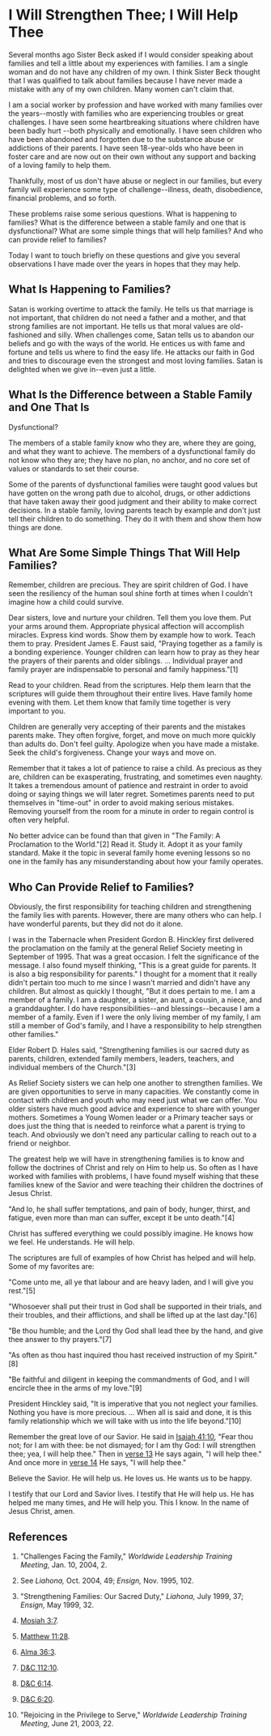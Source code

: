 # I Will Strengthen Thee; I Will Help Thee

Several months ago Sister Beck asked if I would consider speaking about
families and tell a little about my experiences with families. I am a single
woman and do not have any children of my own. I think Sister Beck thought that
I was qualified to talk about families because I have never made a mistake
with any of my own children. Many women can't claim that.

I am a social worker by profession and have worked with many families over the
years--mostly with families who are experiencing troubles or great challenges.
I have seen some heartbreaking situations where children have been badly hurt
--both physically and emotionally. I have seen children who have been
abandoned and forgotten due to the substance abuse or addictions of their
parents. I have seen 18-year-olds who have been in foster care and are now out
on their own without any support and backing of a loving family to help them.

Thankfully, most of us don't have abuse or neglect in our families, but every
family will experience some type of challenge--illness, death, disobedience,
financial problems, and so forth.

These problems raise some serious questions. What is happening to families?
What is the difference between a stable family and one that is dysfunctional?
What are some simple things that will help families? And who can provide
relief to families?

Today I want to touch briefly on these questions and give you several
observations I have made over the years in hopes that they may help.

## What Is Happening to Families?

Satan is working overtime to attack the family. He tells us that marriage is
not important, that children do not need a father and a mother, and that
strong families are not important. He tells us that moral values are old-
fashioned and silly. When challenges come, Satan tells us to abandon our
beliefs and go with the ways of the world. He entices us with fame and fortune
and tells us where to find the easy life. He attacks our faith in God and
tries to discourage even the strongest and most loving families. Satan is
delighted when we give in--even just a little.

## What Is the Difference between a Stable Family and One That Is
Dysfunctional?

The members of a stable family know who they are, where they are going, and
what they want to achieve. The members of a dysfunctional family do not know
who they are; they have no plan, no anchor, and no core set of values or
standards to set their course.

Some of the parents of dysfunctional families were taught good values but have
gotten on the wrong path due to alcohol, drugs, or other addictions that have
taken away their good judgment and their ability to make correct decisions. In
a stable family, loving parents teach by example and don't just tell their
children to do something. They do it with them and show them how things are
done.

## What Are Some Simple Things That Will Help Families?

Remember, children are precious. They are spirit children of God. I have seen
the resiliency of the human soul shine forth at times when I couldn't imagine
how a child could survive.

Dear sisters, love and nurture your children. Tell them you love them. Put
your arms around them. Appropriate physical affection will accomplish
miracles. Express kind words. Show them by example how to work. Teach them to
pray. President James E. Faust said, "Praying together as a family is a
bonding experience. Younger children can learn how to pray as they hear the
prayers of their parents and older siblings. ... Individual prayer and family
prayer are indispensable to personal and family happiness."[1]

Read to your children. Read from the scriptures. Help them learn that the
scriptures will guide them throughout their entire lives. Have family home
evening with them. Let them know that family time together is very important
to you.

Children are generally very accepting of their parents and the mistakes
parents make. They often forgive, forget, and move on much more quickly than
adults do. Don't feel guilty. Apologize when you have made a mistake. Seek the
child's forgiveness. Change your ways and move on.

Remember that it takes a lot of patience to raise a child. As precious as they
are, children can be exasperating, frustrating, and sometimes even naughty. It
takes a tremendous amount of patience and restraint in order to avoid doing or
saying things we will later regret. Sometimes parents need to put themselves
in "time-out" in order to avoid making serious mistakes. Removing yourself
from the room for a minute in order to regain control is often very helpful.

No better advice can be found than that given in "The Family: A Proclamation
to the World."[2] Read it. Study it. Adopt it as your family standard. Make it
the topic in several family home evening lessons so no one in the family has
any misunderstanding about how your family operates.

## Who Can Provide Relief to Families?

Obviously, the first responsibility for teaching children and strengthening
the family lies with parents. However, there are many others who can help. I
have wonderful parents, but they did not do it alone.

I was in the Tabernacle when President Gordon B. Hinckley first delivered the
proclamation on the family at the general Relief Society meeting in September
of 1995. That was a great occasion. I felt the significance of the message. I
also found myself thinking, "This is a great guide for parents. It is also a
big responsibility for parents." I thought for a moment that it really didn't
pertain too much to me since I wasn't married and didn't have any children.
But almost as quickly I thought, "But it does pertain to me. I am a member of
a family. I am a daughter, a sister, an aunt, a cousin, a niece, and a
granddaughter. I do have responsibilities--and blessings--because I am a
member of a family. Even if I were the only living member of my family, I am
still a member of God's family, and I have a responsibility to help strengthen
other families."

Elder Robert D. Hales said, "Strengthening families is our sacred duty as
parents, children, extended family members, leaders, teachers, and individual
members of the Church."[3]

As Relief Society sisters we can help one another to strengthen families. We
are given opportunities to serve in many capacities. We constantly come in
contact with children and youth who may need just what we can offer. You older
sisters have much good advice and experience to share with younger mothers.
Sometimes a Young Women leader or a Primary teacher says or does just the
thing that is needed to reinforce what a parent is trying to teach. And
obviously we don't need any particular calling to reach out to a friend or
neighbor.

The greatest help we will have in strengthening families is to know and follow
the doctrines of Christ and rely on Him to help us. So often as I have worked
with families with problems, I have found myself wishing that these families
knew of the Savior and were teaching their children the doctrines of Jesus
Christ.

"And lo, he shall suffer temptations, and pain of body, hunger, thirst, and
fatigue, even more than man can suffer, except it be unto death."[4]

Christ has suffered everything we could possibly imagine. He knows how we
feel. He understands. He will help.

The scriptures are full of examples of how Christ has helped and will help.
Some of my favorites are:

"Come unto me, all ye that labour and are heavy laden, and I will give you
rest."[5]

"Whosoever shall put their trust in God shall be supported in their trials,
and their troubles, and their afflictions, and shall be lifted up at the last
day."[6]

"Be thou humble; and the Lord thy God shall lead thee by the hand, and give
thee answer to thy prayers."[7]

"As often as thou hast inquired thou hast received instruction of my
Spirit."[8]

"Be faithful and diligent in keeping the commandments of God, and I will
encircle thee in the arms of my love."[9]

President Hinckley said, "It is imperative that you not neglect your families.
Nothing you have is more precious. ... When all is said and done, it is this
family relationship which we will take with us into the life beyond."[10]

Remember the great love of our Savior. He said in [Isaiah
41:10](/scriptures/ot/isa/41.10?lang=eng#9), "Fear thou not; for I am with
thee: be not dismayed; for I am thy God: I will strengthen thee; yea, I will
help thee." Then in [verse 13](/scriptures/ot/isa/41.13?lang=eng#12) He says
again, "I will help thee." And once more in [verse
14](/scriptures/ot/isa/41.14?lang=eng#13) He says, "I will help thee."

Believe the Savior. He will help us. He loves us. He wants us to be happy.

I testify that our Lord and Savior lives. I testify that He will help us. He
has helped me many times, and He will help you. This I know. In the name of
Jesus Christ, amen.

## References

  1. "Challenges Facing the Family," _Worldwide Leadership Training Meeting,_ Jan. 10, 2004, 2.

  2. See _Liahona,_ Oct. 2004, 49; _Ensign,_ Nov. 1995, 102.

  3. "Strengthening Families: Our Sacred Duty," _Liahona,_ July 1999, 37; _Ensign,_ May 1999, 32.

  4. [Mosiah 3:7](https://www.lds.org/scriptures/bofm/mosiah/3.7?lang=eng#6).

  5. [Matthew 11:28](https://www.lds.org/scriptures/nt/matt/11.28?lang=eng#27).

  6. [Alma 36:3](https://www.lds.org/scriptures/bofm/alma/36.3?lang=eng#2).

  7. [D&amp;C 112:10](https://www.lds.org/scriptures/dc-testament/dc/112.10?lang=eng#9).

  8. [D&amp;C 6:14](https://www.lds.org/scriptures/dc-testament/dc/6.14?lang=eng#13).

  9. [D&amp;C 6:20](https://www.lds.org/scriptures/dc-testament/dc/6.20?lang=eng#19).

  10. "Rejoicing in the Privilege to Serve," _Worldwide Leadership Training Meeting,_ June 21, 2003, 22.

